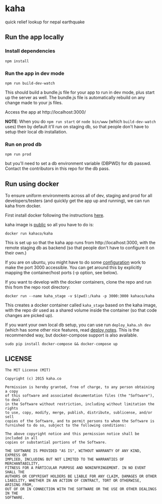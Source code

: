 # kaha

quick relief lookup for nepal earthquake

## Run the app locally

### Install dependencies

    npm install

### Run the app in dev mode

    npm run build-dev-watch

This should build a bundle.js file for your app to run in dev mode, plus start
up the server as well. The bundle.js file is automatically rebuild on any change
made to your js files.

Access the app at http://localhost:3000/

**NOTE**: When you do `npm run start` or `node bin/www` (which `build-dev-watch`
uses) then by default it'll run on staging db, so that people don't have to
setup their local db installation.

### Run on prod db

    npm run prod

but you'll need to set a db environment variable (DBPWD) for db passwd. Contact
the contributors in this repo for the db pass.

## Run using docker

To ensure uniform environments across all of dev, staging and prod for all
developers/testers (and quickly get the app up and running), we can run kaha
from docker.

First install docker following the instructions
[here](https://docs.docker.com/installation/).

kaha image is [public](https://registry.hub.docker.com/u/kahaco/kaha/) so all
you have to do is:

    docker run kahaco/kaha

This is set up so that the kaha app runs from http://localhost:3000, with the
remote staging db as backend (so that people don't have to configure it on their
own.)

If you are on ubuntu, you might have to do some
[configuration](https://docs.docker.com/installation/ubuntulinux/#enable-ufw-forwarding)
work to make the port 3000 accessible. You can get around this by explicitly
mapping the container/host ports (-p option, see below).

If you want to develop with the docker containers, clone the repo and run this
from the repo root directory:

    docker run --name kaha_stage -v $(pwd):/kaha -p 3000:3000 kahaco/kaha

This creates a docker container called `kaha_stage` based on the kaha image,
with the repo dir used as a shared volume inside the container (so that code
changes are picked up).

If you want your own local db setup, you can use run `deploy_kaha.sh dev` (which
has some other nice features, read [deploy notes](deploy_notes.md). This is the
recommended way, but docker-compose support is also available.

    sudo pip install docker-compose && docker-compose up

## LICENSE

```
The MIT License (MIT)

Copyright (c) 2015 kaha.co

Permission is hereby granted, free of charge, to any person obtaining a copy
of this software and associated documentation files (the "Software"), to deal
in the Software without restriction, including without limitation the rights
to use, copy, modify, merge, publish, distribute, sublicense, and/or sell
copies of the Software, and to permit persons to whom the Software is
furnished to do so, subject to the following conditions:

The above copyright notice and this permission notice shall be included in all
copies or substantial portions of the Software.

THE SOFTWARE IS PROVIDED "AS IS", WITHOUT WARRANTY OF ANY KIND, EXPRESS OR
IMPLIED, INCLUDING BUT NOT LIMITED TO THE WARRANTIES OF MERCHANTABILITY,
FITNESS FOR A PARTICULAR PURPOSE AND NONINFRINGEMENT. IN NO EVENT SHALL THE
AUTHORS OR COPYRIGHT HOLDERS BE LIABLE FOR ANY CLAIM, DAMAGES OR OTHER
LIABILITY, WHETHER IN AN ACTION OF CONTRACT, TORT OR OTHERWISE, ARISING FROM,
OUT OF OR IN CONNECTION WITH THE SOFTWARE OR THE USE OR OTHER DEALINGS IN THE
SOFTWARE.
```

